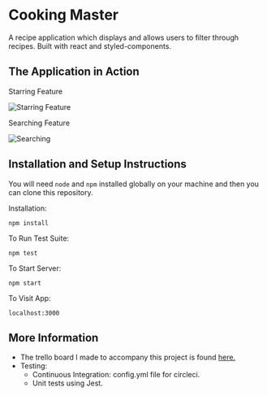 # Cooking Master

A recipe application which displays and allows users to filter through recipes. Built with react and styled-components. 

## The Application in Action

Starring Feature

![Starring Feature](https://i.imgur.com/8n2IH4t.gif)

Searching Feature

![Searching](https://i.imgur.com/6O9g5TE.gif)

## Installation and Setup Instructions

You will need `node` and `npm` installed globally on your machine and then you can clone this repository.  

Installation:

`npm install`  

To Run Test Suite:  

`npm test`  

To Start Server:

`npm start`  

To Visit App:

`localhost:3000`  

## More Information

  * The trello board I made to accompany this project is found <a href="https://trello.com/b/DW9VZ39X/%F0%9F%91%A9%F0%9F%8F%BB%F0%9F%8D%B3cooking-master" target="_blank">here.</a>
  * Testing: 
    * Continuous Integration: config.yml file for circleci.
    * Unit tests using Jest. 
  


